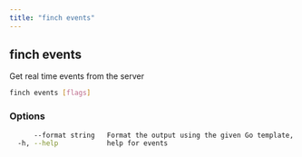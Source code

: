 ```yaml
---
title: "finch events"
---
```


## finch events

Get real time events from the server

```bash
finch events [flags]
```

### Options

```bash
      --format string   Format the output using the given Go template, e.g, '{{json .}}'
  -h, --help            help for events
```
